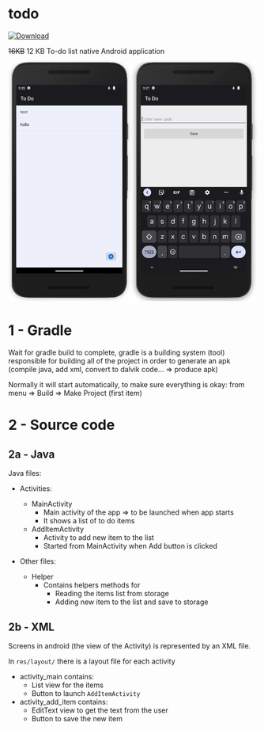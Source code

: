 # todo

[![Download](http://img.shields.io/badge/APK-Download-green)](https://github.com/Husseinfo/todo/blob/main/todo.apk?raw=true)

~~16KB~~ 12 KB To-do list native Android application

![alt todo](https://github.com/Husseinfo/todo/blob/main/todo.png?raw=true)

# 1 - Gradle

Wait for gradle build to complete, gradle is a building system (tool) responsible for building all
of the project in order to generate an apk (compile java, add xml, convert to dalvik code... =>
produce apk)

Normally it will start automatically, to make sure everything is okay:
from menu => Build => Make Project (first item)

# 2 - Source code

## 2a - Java

Java files:

- Activities:
    - MainActivity
        - Main activity of the app => to be launched when app starts
        - It shows a list of to do items
    - AddItemActivity
        - Activity to add new item to the list
        - Started from MainActivity when Add button is clicked

- Other files:
    - Helper
        - Contains helpers methods for
            - Reading the items list from storage
            - Adding new item to the list and save to storage

## 2b - XML

Screens in android (the view of the Activity) is represented by an XML file.

In `res/layout/` there is a layout file for each activity

- activity_main contains:
    - List view for the items
    - Button to launch `AddItemActivity`
- activity_add_item contains:
    - EditText view to get the text from the user
    - Button to save the new item 




